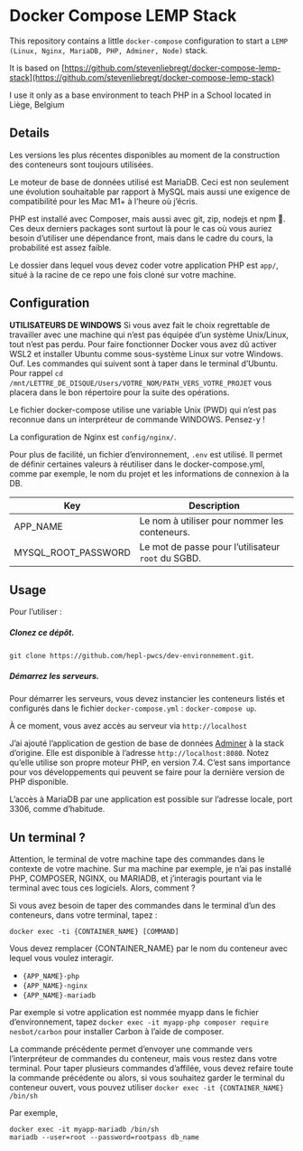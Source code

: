 # Docker Compose LEMP Stack

This repository contains a little `docker-compose` configuration to start a `LEMP (Linux, Nginx, MariaDB, PHP, Adminer, Node)` stack.

It is based on [https://github.com/stevenliebregt/docker-compose-lemp-stack](https://github.com/stevenliebregt/docker-compose-lemp-stack)

I use it only as a base environment to teach PHP in a School located in Liège, Belgium

## Details

Les versions les plus récentes disponibles au moment de la construction des conteneurs sont toujours utilisées.

Le moteur de base de données utilisé est MariaDB. Ceci est non seulement une évolution souhaitable par rapport à MySQL mais aussi une exigence de compatibilité pour les Mac M1+ à l’heure où j’écris. 

PHP est installé avec Composer, mais aussi avec git, zip, nodejs et npm 🎉. Ces deux derniers packages sont surtout là pour le cas où vous auriez besoin d’utiliser une dépendance front, mais dans le cadre du cours, la probabilité est assez faible.

Le dossier dans lequel vous devez coder votre application PHP est `app/`, situé à la racine de ce repo une fois cloné sur votre machine.

## Configuration

**UTILISATEURS DE WINDOWS**
Si vous avez fait le choix regrettable de travailler avec une machine qui n’est pas équipée d’un système Unix/Linux, tout n’est pas perdu. Pour faire fonctionner Docker vous avez dû activer WSL2 et installer Ubuntu comme sous-système Linux sur votre Windows. Ouf. Les commandes qui suivent sont à taper dans le terminal d’Ubuntu. Pour rappel `cd /mnt/LETTRE_DE_DISQUE/Users/VOTRE_NOM/PATH_VERS_VOTRE_PROJET` vous placera dans le bon répertoire pour la suite des opérations.

Le fichier docker-compose utilise une variable Unix (PWD) qui n’est pas reconnue dans un interpréteur de commande WINDOWS. Pensez-y !


La configuration de Nginx est `config/nginx/`.

Pour plus de facilité, un fichier d’environnement, `.env` est utilisé. Il permet de définir certaines valeurs à réutiliser dans le docker-compose.yml, comme par exemple, le nom du projet et les informations de connexion à la DB.


| Key | Description |
|-----|-------------|
|APP_NAME|Le nom à utiliser pour nommer les conteneurs.|
|MYSQL_ROOT_PASSWORD|Le mot de passe pour l’utilisateur `root` du SGBD.|

## Usage

Pour l’utiliser : 

##### Clonez ce dépôt.

`git clone https://github.com/hepl-pwcs/dev-environnement.git`.

##### Démarrez les serveurs.

Pour démarrer les serveurs, vous devez instancier les conteneurs listés et configurés dans le fichier `docker-compose.yml` : `docker-compose up`.

À ce moment, vous avez accès au serveur via `http://localhost`

J’ai ajouté l’application de gestion de base de données [Adminer](https://www.adminer.org) à la stack d’origine. Elle est disponible à l’adresse `http://localhost:8080`. Notez qu’elle utilise son propre moteur PHP, en version 7.4. C’est sans importance pour vos développements qui peuvent se faire pour la dernière version de PHP disponible.

L’accès à MariaDB par une application est possible sur l’adresse locale, port 3306, comme d’habitude.

## Un terminal ? 

Attention, le terminal de votre machine tape des commandes dans le contexte de votre machine. Sur ma machine par exemple, je n’ai pas installé PHP, COMPOSER, NGINX, ou MARIADB, et j’interagis pourtant via le terminal avec tous ces logiciels. Alors, comment ? 

Si vous avez besoin de taper des commandes dans le terminal d’un des conteneurs, dans votre terminal, tapez :

`docker exec -ti {CONTAINER_NAME} [COMMAND]` 

Vous devez remplacer {CONTAINER_NAME} par le nom du conteneur avec lequel vous voulez interagir.

* `{APP_NAME}-php`
* `{APP_NAME}-nginx`
* `{APP_NAME}-mariadb`

Par exemple si votre application est nommée myapp dans le fichier d’environnement, tapez `docker exec -it myapp-php composer require nesbot/carbon` pour installer Carbon à l’aide de composer.

La commande précédente permet d’envoyer une commande vers l’interpréteur de commandes du conteneur, mais vous restez dans votre terminal. Pour taper plusieurs commandes d’affilée, vous devez refaire toute la commande précédente ou alors, si vous souhaitez garder le terminal du conteneur ouvert, vous pouvez utiliser `docker exec -it {CONTAINER_NAME} /bin/sh`

Par exemple, 
```
docker exec -it myapp-mariadb /bin/sh
mariadb --user=root --password=rootpass db_name
```
